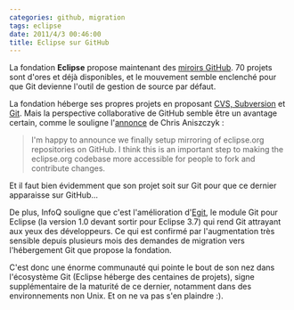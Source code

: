 ```yaml
---
categories: github, migration
tags: eclipse
date: 2011/4/3 00:46:00
title: Eclipse sur GitHub
---
```


La fondation **Eclipse** propose maintenant des [miroirs GitHub](https://github.com/eclipse/). 70 projets sont d'ores et déjà disponibles, et le mouvement semble enclenché pour que Git devienne l'outil de gestion de source par défaut.

La fondation héberge ses propres projets en proposant [CVS, Subversion](http://dev.eclipse.org/viewcvs/viewvc.cgi/) et [Git](http://git.eclipse.org/c/). Mais la perspective collaborative de GitHub semble être un avantage certain, comme le souligne l'[annonce](http://aniszczyk.org/2011/04/01/eclipse-org-and-github/) de Chris Aniszczyk :

> I'm happy to announce we finally setup mirroring of eclipse.org repositories on GitHub.
> I think this is an important step to making the eclipse.org codebase more accessible for people
> to fork and contribute changes.

Et il faut bien évidemment que son projet soit sur Git pour que ce dernier apparaisse sur GitHub...

De plus, InfoQ souligne que c'est l'amélioration d'[Egit](http://www.eclipse.org/egit/), le module Git pour Eclipse (la version 1.0 devant sortir pour Eclipse 3.7) qui rend Git attrayant aux yeux des développeurs. Ce qui est confirmé par l'augmentation très sensible depuis plusieurs mois des demandes de migration vers l'hébergement Git que propose la fondation.

C'est donc une énorme communauté qui pointe le bout de son nez dans l'écosystème Git (Eclipse héberge des centaines de projets), signe supplémentaire de la maturité de ce dernier, notamment dans des environnements non Unix. Et on ne va pas s'en plaindre :).
